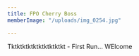 ```yaml
---
title: FPO Cherry Boss
memberImage: "/uploads/img_0254.jpg"

---
```

Tktktktktktktktktktkt - First Run... WElcome
